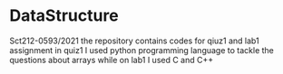 # DataStructure

Sct212-0593/2021
the repository contains codes for qiuz1 and lab1 assignment
in quiz1 I used python programming language to tackle the questions about arrays while on lab1 I used C and C++